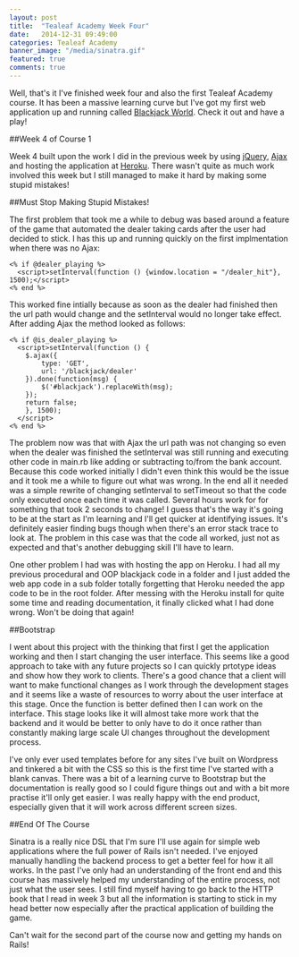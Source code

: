 ```yaml
---
layout: post
title:  "Tealeaf Academy Week Four"
date:   2014-12-31 09:49:00
categories: Tealeaf Academy
banner_image: "/media/sinatra.gif"
featured: true
comments: true
---
```


Well, that's it I've finished week four and also the first Tealeaf Academy course.  It has been a massive learning curve but I've got my first web application up and running called [Blackjack World](http://knoxjeffrey-blackjack.herokuapp.com). Check it out and have a play!

<!--more-->

##Week 4 of Course 1

Week 4 built upon the work I did in the previous week by using [jQuery](http://jquery.com/), [Ajax](http://api.jquery.com/jquery.ajax/) and hosting the application at [Heroku](https://www.heroku.com/).  There wasn't quite as much work involved this week but I still managed to make it hard by making some stupid mistakes!

##Must Stop Making Stupid Mistakes!

The first problem that took me a while to debug was based around a feature of the game that automated the dealer taking cards after the user had decided to stick.  I has this up and running quickly on the first implmentation when there was no Ajax:

    <% if @dealer_playing %>
      <script>setInterval(function () {window.location = "/dealer_hit"}, 1500);</script>
    <% end %>
    
This worked fine intially because as soon as the dealer had finished then the url path would change and the setInterval would no longer take effect.  After adding Ajax the method looked as follows:

    <% if @is_dealer_playing %>
      <script>setInterval(function () {
        $.ajax({
            type: 'GET',
            url: '/blackjack/dealer'
        }).done(function(msg) {
            $('#blackjack').replaceWith(msg);
        });
        return false;
        }, 1500);
      </script>
    <% end %>
    
The problem now was that with Ajax the url path was not changing so even when the dealer was finished the setInterval was still running and executing other code in main.rb like adding or subtracting to/from the bank account.  Because this code worked initially I didn't even think this would be the issue and it took me a while to figure out what was wrong.  In the end all it needed was a simple rewrite of changing setInterval to setTimeout so that the code only executed once each time it was called. Several hours work for for something that took 2 seconds to change! I guess that's the way it's going to be at the start as I'm learning and I'll get quicker at identifying issues.  It's definitely easier finding bugs though when there's an error stack trace to look at. The problem in this case was that the code all worked, just not as expected and that's another debugging skill I'll have to learn. 

One other problem I had was with hosting the app on Heroku.  I had all my previous procedural and OOP blackjack code in a folder and I just added the web app code in a sub folder totally forgetting that Heroku needed the app code to be in the root folder.  After messing with the Heroku install for quite some time and reading documentation, it finally clicked what I had done wrong.  Won't be doing that again!

##Bootstrap

I went about this project with the thinking that first I get the application working and then I start changing the user interface.  This seems like a good approach to take with any future projects so I can quickly prtotype ideas and show how they work to clients.  There's a good chance that a client will want to make functional changes as I work through the development stages and it seems like a waste of resources to worry about the user interface at this stage.  Once the function is better defined then I can work on the interface.  This stage looks like it will almost take more work that the backend and it would be better to only have to do it once rather than constantly making large scale UI changes throughout the development process. 

I've only ever used templates before for any sites I've built on Wordpress and tinkered a bit with the CSS so this is the first time I've started with a blank canvas.  There was a bit of a learning curve to Bootstrap but the documentation is really good so I could figure things out and with a bit more practise it'll only get easier.  I was really happy with the end product, especially given that it will work across different screen sizes.

##End Of The Course

Sinatra is a really nice DSL that I'm sure I'll use again for simple web applications where the full power of Rails isn't needed.  I've enjoyed manually handling the backend process to get a better feel for how it all works.  In the past I've only had an understanding of the front end and this course has massively helped my understanding of the entire process, not just what the user sees.  I still find myself having to go back to the HTTP book that I read in week 3 but all the information is starting to stick in my head better now especially after the practical application of building the game.

Can't wait for the second part of the course now and getting my hands on Rails!

